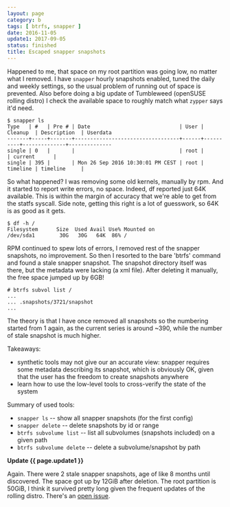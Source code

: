 ```yaml
---
layout: page
category: b
tags: [ btrfs, snapper ]
date: 2016-11-05
update1: 2017-09-05
status: finished
title: Escaped snapper snapshots
---
```


Happened to me, that space on my root partition was going low, no matter what I
removed. I have `snapper` hourly snapshots enabled, tuned the daily and weekly
settings, so the usual problem of running out of space is prevented. Also
before doing a big update of Tumbleweed (openSUSE rolling distro) I check the
available space to roughly match what `zypper` says it'd need.

```
$ snapper ls
Type   | #   | Pre # | Date                             | User | Cleanup  | Description  | Userdata
-------+-----+-------+----------------------------------+------+----------+--------------+--------------
single | 0   |       |                                  | root |          | current      |
single | 395 |       | Mon 26 Sep 2016 10:30:01 PM CEST | root | timeline | timeline     |
```

So what happened? I was removing some old kernels, manually by rpm. And it
started to report write errors, no space. Indeed, df reported just 64K
available. This is within the margin of accuracy that we're able to get from
the statfs syscall.  Side note, getting this right is a lot of guesswork, so 64K
is as good as it gets.

```
$ df -h /
Filesystem      Size  Used Avail Use% Mounted on
/dev/sda1        30G   30G   64K  86% /
```

RPM continued to spew lots of errors, I removed rest of the snapper snapshots,
no improvement. So then I resorted to the bare 'btrfs' command and found a stale
snapper snapshot. The snapshot directory itself was there, but the metadata
were lacking (a xml file). After deleting it manually, the free space jumped up
by 6GB!

```
# btrfs subvol list /
...
... .snapshots/3721/snapshot
...
```

The theory is that I have once removed all snapshots so the numbering started
from 1 again, as the current series is around ~390, while the number of stale
snapshot is much higher.

Takeaways:

* synthetic tools may not give our an accurate view: snapper requires some
  metadata describing its snapshot, which is obviously OK, given that the user
  has the freedom to create snapshots anywhere
* learn how to use the low-level tools to cross-verify the state of the system

Summary of used tools:

* `snapper ls` -- show all snapper snapshots (for the first config)
* `snapper delete` -- delete snapshots by id or range
* `btrfs subvolume list` -- list all subvolumes (snapshots included) on a given path
* `btrfs subvolume delete` -- delete a subvolume/snapshot by path

**Update {{ page.update1 }}**

Again. There were 2 stale snapper snapshots, age of like 8 months until
discovered. The space got up by 12GiB after deletion. The root partition is
50GiB, I think it survived pretty long given the frequent updates of the rolling
distro. There's an [open issue](https://github.com/openSUSE/snapper/issues/98).
